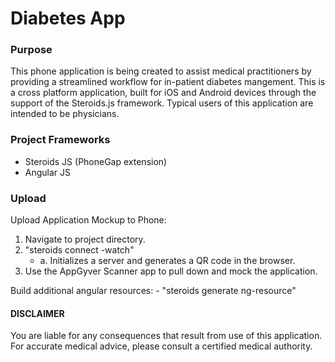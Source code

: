 <h1>Diabetes App</h1>

<h3>Purpose</h3>
    This phone application is being created to assist medical practitioners by providing a streamlined workflow for
    in-patient diabetes mangement. This is a cross platform application, built for iOS and Android devices through
    the support of the Steroids.js framework. Typical users of this application are intended to be physicians.

<h3>Project Frameworks</h3>
<ul>
    <li>Steroids JS (PhoneGap extension)</li>
    <li>Angular JS</li>
</ul>


<h3>Upload</h3>
Upload Application Mockup to Phone:
<ol>
    <li>Navigate to project directory.</li>
    <li>"steroids connect -watch"
    <ul><li>
        a. Initializes a server and generates a QR code in the browser.
    </li></ul>
    <li>Use the AppGyver Scanner app to pull down and mock the application.</li>
</ol>

Build additional angular resources:
    - "steroids generate ng-resource"


<h4>DISCLAIMER</h4>

You are liable for any consequences that result from use of this application. For accurate medical advice, please
consult a certified medical authority.
